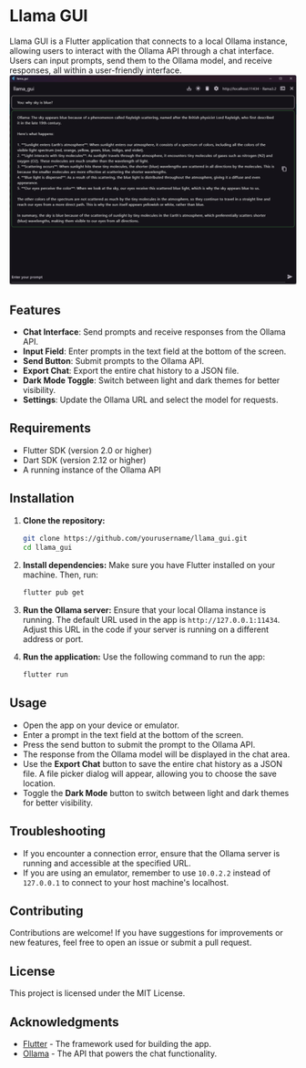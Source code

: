 # Llama GUI

Llama GUI is a Flutter application that connects to a local Ollama instance, allowing users to interact with the Ollama API through a chat interface. Users can input prompts, send them to the Ollama model, and receive responses, all within a user-friendly interface.
![Llama GUI Screenshot](readme_src/image.png)
## Features

- **Chat Interface**: Send prompts and receive responses from the Ollama API.
- **Input Field**: Enter prompts in the text field at the bottom of the screen.
- **Send Button**: Submit prompts to the Ollama API.
- **Export Chat**: Export the entire chat history to a JSON file.
- **Dark Mode Toggle**: Switch between light and dark themes for better visibility.
- **Settings**: Update the Ollama URL and select the model for requests.

## Requirements

- Flutter SDK (version 2.0 or higher)
- Dart SDK (version 2.12 or higher)
- A running instance of the Ollama API

## Installation

1. **Clone the repository:**
   ```bash
   git clone https://github.com/yourusername/llama_gui.git
   cd llama_gui
   ```

2. **Install dependencies:**
   Make sure you have Flutter installed on your machine. Then, run:
   ```bash
   flutter pub get
   ```

3. **Run the Ollama server:**
   Ensure that your local Ollama instance is running. The default URL used in the app is `http://127.0.0.1:11434`. Adjust this URL in the code if your server is running on a different address or port.

4. **Run the application:**
   Use the following command to run the app:
   ```bash
   flutter run
   ```

## Usage

- Open the app on your device or emulator.
- Enter a prompt in the text field at the bottom of the screen.
- Press the send button to submit the prompt to the Ollama API.
- The response from the Ollama model will be displayed in the chat area.
- Use the **Export Chat** button to save the entire chat history as a JSON file. A file picker dialog will appear, allowing you to choose the save location.
- Toggle the **Dark Mode** button to switch between light and dark themes for better visibility.

## Troubleshooting

- If you encounter a connection error, ensure that the Ollama server is running and accessible at the specified URL.
- If you are using an emulator, remember to use `10.0.2.2` instead of `127.0.0.1` to connect to your host machine's localhost.

## Contributing

Contributions are welcome! If you have suggestions for improvements or new features, feel free to open an issue or submit a pull request.

## License

This project is licensed under the MIT License.

## Acknowledgments

- [Flutter](https://flutter.dev/) - The framework used for building the app.
- [Ollama](https://ollama.com/) - The API that powers the chat functionality.